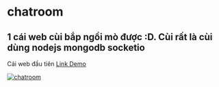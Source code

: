 # chatroom
## 1 cái web cùi bắp ngồi mò được :D. Cùi rất là cùi dùng nodejs mongodb socketio 
Cái web đầu tiên
[Link Demo](http://chatweb-cuibap.herokuapp.com/)

[![chatroom](https://img.youtube.com/vi/d62xjXq51-w)](https://www.youtube.com/watch?v=d62xjXq51-w)

